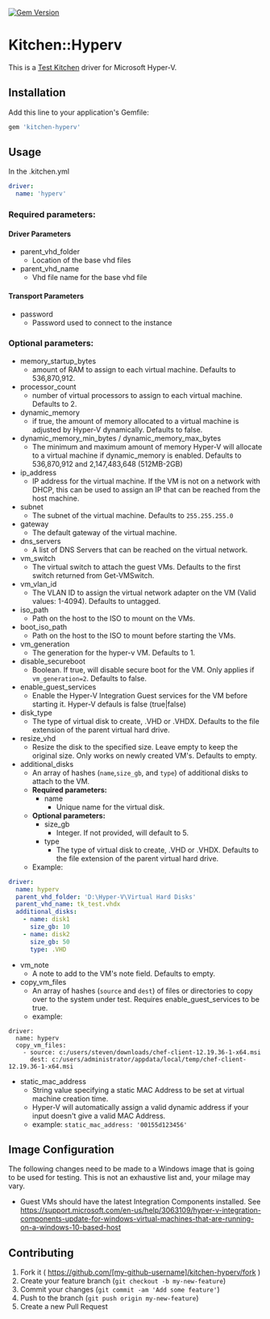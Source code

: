 [![Gem Version](https://badge.fury.io/rb/kitchen-hyperv.svg)](http://badge.fury.io/rb/kitchen-hyperv)
# Kitchen::Hyperv

This is a [Test Kitchen](https://github.com/test-kitchen/test-kitchen)
driver for Microsoft Hyper-V.

## Installation

Add this line to your application's Gemfile:

```ruby
gem 'kitchen-hyperv'
```

## Usage

In the .kitchen.yml

```yaml
driver:
  name: 'hyperv'
```

### Required parameters:

#### Driver Parameters
* parent_vhd_folder
  * Location of the base vhd files
* parent_vhd_name
  * Vhd file name for the base vhd file

#### Transport Parameters
* password
  * Password used to connect to the instance

### Optional parameters:

* memory_startup_bytes
  * amount of RAM to assign to each virtual machine.  Defaults to 536,870,912.
* processor_count
  * number of virtual processors to assign to each virtual machine. Defaults to 2.
* dynamic_memory
  * if true, the amount of memory allocated to a virtual machine is adjusted by Hyper-V dynamically. Defaults to false.
* dynamic_memory_min_bytes / dynamic_memory_max_bytes
  * The minimum and maximum amount of memory Hyper-V will allocate to a virtual machine if dynamic_memory is enabled. Defaults to 536,870,912 and 2,147,483,648 (512MB-2GB)
* ip_address
  * IP address for the virtual machine.  If the VM is not on a network with DHCP, this can be used to assign an IP that can be reached from the host machine.
* subnet
  * The subnet of the virtual machine. Defaults to `255.255.255.0`
* gateway
  * The default gateway of the virtual machine.
* dns_servers
  * A list of DNS Servers that can be reached on the virtual network.
* vm_switch
  * The virtual switch to attach the guest VMs.  Defaults to the first switch returned from Get-VMSwitch.
* vm_vlan_id
  * The VLAN ID to assign the virtual network adapter on the VM (Valid values: 1-4094).  Defaults to untagged.
* iso_path
  * Path on the host to the ISO to mount on the VMs.
* boot_iso_path
  * Path on the host to the ISO to mount before starting the VMs.
* vm_generation
  * The generation for the hyper-v VM.  Defaults to 1.
* disable_secureboot
  * Boolean.  If true, will disable secure boot for the VM.  Only applies if `vm_generation=2`.  Defaults to false.
* enable_guest_services
  * Enable the Hyper-V Integration Guest services for the VM before starting it. Hyper-V defauls is false (true|false)
* disk_type
  * The type of virtual disk to create, .VHD or .VHDX.  Defaults to the file extension of the parent virtual hard drive.
* resize_vhd
  * Resize the disk to the specified size. Leave empty to keep the original size. Only works on newly created VM's. Defaults to empty.
* additional_disks
  * An array of hashes (`name`,`size_gb`, and `type`) of additional disks to attach to the VM.
  * **Required parameters:**
    * name
      * Unique name for the virtual disk.
  * **Optional parameters:**
    * size_gb
      * Integer. If not provided, will default to 5.
    * type
      * The type of virtual disk to create, .VHD or .VHDX.  Defaults to the file extension of the parent virtual hard drive.
  * Example: 
  
```yaml
driver:
  name: hyperv
  parent_vhd_folder: 'D:\Hyper-V\Virtual Hard Disks'
  parent_vhd_name: tk_test.vhdx
  additional_disks:
    - name: disk1
      size_gb: 10
    - name: disk2
      size_gb: 50
      type: .VHD
```
* vm_note
  * A note to add to the VM's note field. Defaults to empty.
* copy_vm_files
  * An array of hashes (`source` and `dest`) of files or directories to copy over to the system under test. Requires enable_guest_services to be true.
  * example: 
  
```
driver:
  name: hyperv
  copy_vm_files:
    - source: c:/users/steven/downloads/chef-client-12.19.36-1-x64.msi
      dest: c:/users/administrator/appdata/local/temp/chef-client-12.19.36-1-x64.msi
```

* static_mac_address
  * String value specifying a static MAC Address to be set at virtual machine creation time.  
  * Hyper-V will automatically assign a valid dynamic address if your input doesn't give a valid MAC Address.  
  * example: `static_mac_address: '00155d123456'`


## Image Configuration

 The following changes need to be made to a Windows image that is going to be used for testing.  This is not an exhaustive list and, your milage may vary.
 
* Guest VMs should have the latest Integration Components installed.  See https://support.microsoft.com/en-us/help/3063109/hyper-v-integration-components-update-for-windows-virtual-machines-that-are-running-on-a-windows-10-based-host

## Contributing

1. Fork it ( https://github.com/[my-github-username]/kitchen-hyperv/fork )
2. Create your feature branch (`git checkout -b my-new-feature`)
3. Commit your changes (`git commit -am 'Add some feature'`)
4. Push to the branch (`git push origin my-new-feature`)
5. Create a new Pull Request
